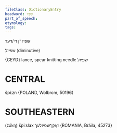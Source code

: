 ```yaml
---
fileClass: DictionaryEntry
headword: שפּיז
part_of_speech: 
etymology: 
tags: 
---
```

שפּיז
־ן
די/דער

שפּיזל
(diminutive)

{CEYD}
lance, spear
knitting needle שפּיזל

CENTRAL
========

špiːzn {POLAND, Wolbrom, 50196}

SOUTHEASTERN
==============

(zɔ́kŋ) špiːslax זאָקן־שפּיזלעך {ROMANIA, Brăila, 45273}

